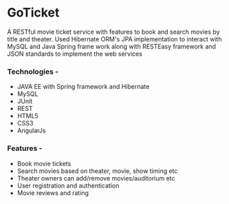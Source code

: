 # GoTicket 
A RESTful movie ticket service with features to book and search movies by title and theater. Used Hibernate ORM's JPA implementation to interact with MySQL and Java Spring frame work along with RESTEasy framework and JSON standards to implement the web services

### Technologies - 
- JAVA EE with Spring framework and Hibernate
- MySQL
- JUnit
- REST 
- HTML5
- CSS3
- AngularJs
### Features -
- Book movie tickets
- Search movies based on theater, movie, show timing etc
- Theater owners can add/remove movies/auditorium etc
- User registration and authentication
- Movie reviews and rating
